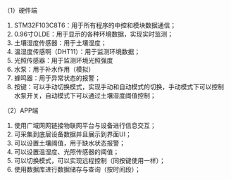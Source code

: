 （1）硬件端
1.	STM32F103C8T6：用于所有程序的中控和模块数据通信；
2.	0.96寸OLDE：用于显示的各种环境数据，实现实时监测；
3.	土壤湿度传感器：用于土壤湿度；
4.	温湿度传感啊（DHT11）：用于监测环境数据；
5.	光照传感器：用于监测环境光照强度
6.	水泵：用于补水作用（模拟）
7.	蜂鸣器：用于异常状态的报警；
8.	按键：可以手动切换模式，实现手动和自动模式的切换，手动模式下可以控制水泵开关，自动模式下可以通过土壤湿度阈值控制；

（2）APP端
1.	使用广域网网链接物联网平台与设备进行信息交互；
2.	可采集到底层设备数据并且展示到界面UI；
3.	可以设置土壤阈值，用于缺水状态报警；
4.	可以设置温湿度、光照传感器的阈值；
5.	可以切换模式，可以实现远程控制（同按键使用一样）；
6.	使用数据库进行数据储存与查询（按时间段）；
